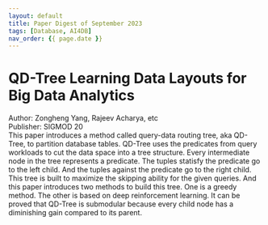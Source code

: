 ```yaml
---
layout: default
title: Paper Digest of September 2023
tags: [Database, AI4DB]
nav_order: {{ page.date }}
---
```



# QD-Tree Learning Data Layouts for Big Data Analytics

Author: Zongheng Yang, Rajeev Acharya, etc  
Publisher: SIGMOD 20  
This paper introduces a method called query-data routing tree, aka QD-Tree, to partition database tables. QD-Tree uses the predicates from query workloads to cut the data space into a tree structure. Every intermediate node in the tree represents a predicate. The tuples statisfy the predicate go to the left child. And the tuples against the predicate go to the right child. This tree is built to maximize the skipping ability for the given queries. And this paper introduces two methods to build this tree. One is a greedy method. The other is based on deep reinforcement learning. It can be proved that QD-Tree is submodular because every child node has a diminishing gain compared to its parent.

